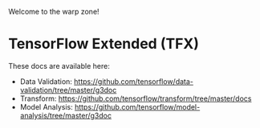 Welcome to the warp zone!

# TensorFlow Extended (TFX)

These docs are available here:

- Data Validation:
  https://github.com/tensorflow/data-validation/tree/master/g3doc
- Transform: https://github.com/tensorflow/transform/tree/master/docs
- Model Analysis:
  https://github.com/tensorflow/model-analysis/tree/master/g3doc
